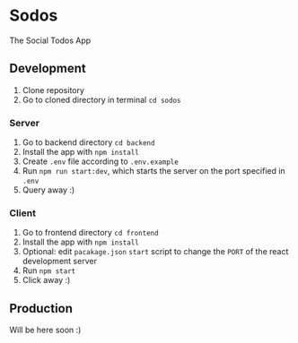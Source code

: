 # Sodos

The Social Todos App

## Development

1. Clone repository
2. Go to cloned directory in terminal `cd sodos`

### Server

1. Go to backend directory `cd backend`
2. Install the app with `npm install`
3. Create `.env` file according to `.env.example`
4. Run `npm run start:dev`, which starts the server on the port specified in
   `.env`
5. Query away :)

### Client

1. Go to frontend directory `cd frontend`
2. Install the app with `npm install`
3. Optional: edit `pacakage.json` `start` script to change the `PORT` of the
   react development server
4. Run `npm start`
5. Click away :)

## Production

Will be here soon :)
